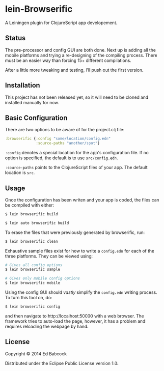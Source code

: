 # lein-Browserific

A Leiningen plugin for ClojureScript app developement.

## Status

The pre-processor and config GUI are both done. Next up is adding all
the mobile platforms and trying a re-designing of the compiling
process. There must be an easier way than forcing 15+ different
compilations.

After a little more tweaking and testing, I'll push out the first
version. 

## Installation

This project has not been released yet, so it will need to be cloned and
installed manually for now.

## Basic Configuration

There are two options to be aware of for the project.clj file:

```clj
:browserific {:config "some/location/config.edn"
              :source-paths "another/spot"}
```

`:config` denotes a special location for the app's configuration
file. If no option is specified, the default is to use `src/config.edn`.

`:source-paths` points to the ClojureScript files of your app. The
default location is `src`.

## Usage

Once the configuration has been writen and your app is coded, the files
can be compiled with either:

```sh
$ lein browserific build

$ lein auto browserific build
```

To erase the files that were previously generated by browserific, run:

```sh
$ lein browserific clean
```

Exhaustive sample files exist for how to write a `config.edn` for each
of the three platforms. They can be viewed using:

```sh
# Gives all config options
$ lein browserific sample

# Gives only mobile config options
$ lein browserific mobile
```

Using the config GUI should _vastly_ simplify the `config.edn` writing
process. To turn this tool on, do:

```sh
$ lein browserific config
```
and then navigate to http://localhost:50000 with a web browser. The
framework tries to auto-load the page, however, it has a problem 
and requires reloading the webpage by hand. 

## License

Copyright © 2014 Ed Babcock

Distributed under the Eclipse Public License version 1.0.
